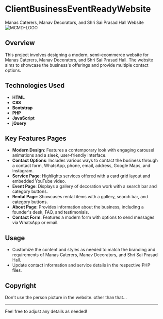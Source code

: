 # ClientBusinessEventReadyWebsite

Manas Caterers, Manav Decorators, and Shri Sai Prasad Hall Website
![MCMD-LOGO](https://github.com/user-attachments/assets/b1f892b1-809b-42bc-a298-4b520b57f039)

## Overview

This project involves designing a modern, semi-ecommerce website for Manas Caterers, Manav Decorators, and Shri Sai Prasad Hall. The website aims to showcase the business's offerings and provide multiple contact options.

## Technologies Used

- **HTML**
- **CSS**
- **Bootstrap**
- **PHP**
- **JavaScript**
- **jQuery**

## Key Features Pages

- **Modern Design**: Features a contemporary look with engaging carousel animations and a sleek, user-friendly interface.
- **Contact Options**: Includes various ways to contact the business through a contact form, WhatsApp, phone, email, address, Google Maps, and Instagram.
- **Service Page**: Highlights services offered with a card grid layout and embedded YouTube video.
- **Event Page**: Displays a gallery of decoration work with a search bar and category buttons.
- **Rental Page**: Showcases rental items with a gallery, search bar, and category buttons.
- **About Page**: Provides information about the business, including a founder's desk, FAQ, and testimonials.
- **Contact Form**: Features a modern form with options to send messages via WhatsApp or email.


## Usage
- Customize the content and styles as needed to match the branding and requirements of Manas Caterers, Manav Decorators, and Shri Sai Prasad Hall.
- Update contact information and service details in the respective PHP files.

## Copyright

Don't use the person picture in the website. other than that...

---

Feel free to adjust any details as needed!
